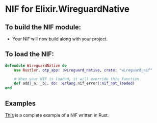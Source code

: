 # NIF for Elixir.WireguardNative

## To build the NIF module:

- Your NIF will now build along with your project.

## To load the NIF:

```elixir
defmodule WireguardNative do
    use Rustler, otp_app: :wireguard_native, crate: "wireguard_nif"

    # When your NIF is loaded, it will override this function.
    def add(_a, _b), do: :erlang.nif_error(:nif_not_loaded)
end
```

## Examples

[This](https://github.com/hansihe/NifIo) is a complete example of a NIF written in Rust.
